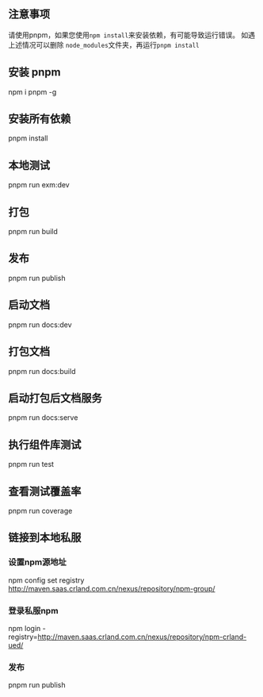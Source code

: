 ## 注意事项
请使用pnpm，如果您使用`npm install`来安装依赖，有可能导致运行错误。
如遇上述情况可以删除 `node_modules`文件夹，再运行`pnpm install`
## 安装 pnpm

npm i pnpm -g

## 安装所有依赖

pnpm install

## 本地测试

pnpm run exm:dev

## 打包

pnpm run build

## 发布

pnpm run publish

## 启动文档

pnpm run docs:dev

## 打包文档

pnpm run docs:build

## 启动打包后文档服务

pnpm run docs:serve

## 执行组件库测试

pnpm run test

## 查看测试覆盖率

pnpm run coverage


## 链接到本地私服
### 设置npm源地址
<!-- npm config set registry http://10.72.47.10:8081/repository/crland-group/ -->
npm config set registry http://maven.saas.crland.com.cn/nexus/repository/npm-group/

### 登录私服npm
<!-- npm login -registry=http://10.72.47.10:8081/repository/crland/ -->
npm login -registry=http://maven.saas.crland.com.cn/nexus/repository/npm-crland-ued/
### 发布
pnpm run publish 